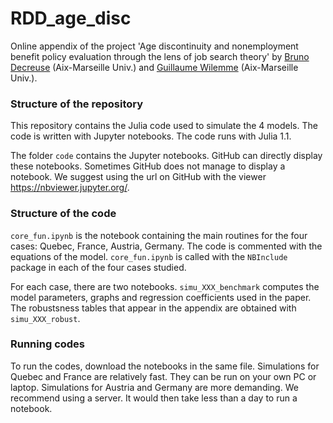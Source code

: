 # RDD_age_disc
Online appendix of the project
'Age discontinuity and nonemployment benefit policy evaluation through the lens of job search theory'
by [Bruno Decreuse](https://sites.google.com/site/brunodecreuseecon/) (Aix-Marseille Univ.) and [Guillaume Wilemme](http://www.gwilemme.com/) (Aix-Marseille Univ.).

### Structure of the repository
This repository contains the Julia code used to simulate the 4 models. The code is written with Jupyter notebooks.
The code runs with Julia 1.1.

The folder `code` contains the Jupyter notebooks. GitHub can directly display these notebooks.
Sometimes GitHub does not manage to display a notebook. 
We suggest using the url on GitHub with the viewer https://nbviewer.jupyter.org/.

### Structure of the code
`core_fun.ipynb` is the notebook containing the main routines for the four cases: Quebec, France, Austria, Germany. 
The code is commented with the equations of the model.
`core_fun.ipynb` is called with the `NBInclude` package in each of the four cases studied.

For each case, there are two notebooks. `simu_XXX_benchmark` computes the model parameters, graphs and regression coefficients used in the paper.
The robustsness tables that appear in the appendix are obtained with `simu_XXX_robust`.

### Running codes
To run the codes, download the notebooks in the same file. Simulations for Quebec and France are relatively fast. They can be run on your own PC or laptop.
Simulations for Austria and Germany are more demanding. We recommend using a server. It would then take less than a day to run a notebook.
